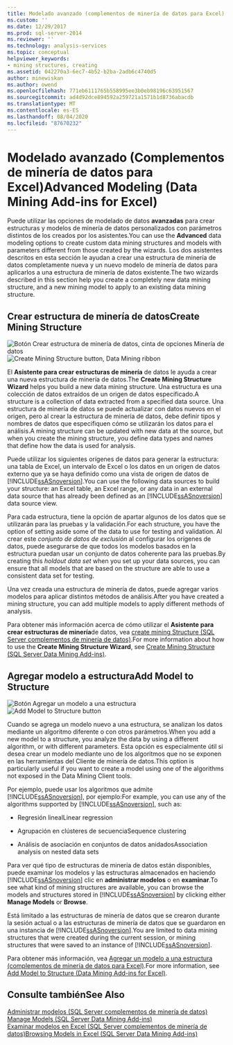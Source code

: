 ```yaml
---
title: Modelado avanzado (complementos de minería de datos para Excel) | Microsoft Docs
ms.custom: ''
ms.date: 12/29/2017
ms.prod: sql-server-2014
ms.reviewer: ''
ms.technology: analysis-services
ms.topic: conceptual
helpviewer_keywords:
- mining structures, creating
ms.assetid: 042270a3-6ec7-4b52-b2ba-2adb6c4740d5
author: minewiskan
ms.author: owend
ms.openlocfilehash: 771eb6111765b558995ee3b0eb98196c63951567
ms.sourcegitcommit: ad4d92dce894592a259721a1571b1d8736abacdb
ms.translationtype: MT
ms.contentlocale: es-ES
ms.lasthandoff: 08/04/2020
ms.locfileid: "87670232"
---
```

# <a name="advanced-modeling-data-mining-add-ins-for-excel"></a><span data-ttu-id="604a5-102">Modelado avanzado (Complementos de minería de datos para Excel)</span><span class="sxs-lookup"><span data-stu-id="604a5-102">Advanced Modeling (Data Mining Add-ins for Excel)</span></span>
  <span data-ttu-id="604a5-103">Puede utilizar las opciones de modelado de datos **avanzadas** para crear estructuras y modelos de minería de datos personalizados con parámetros distintos de los creados por los asistentes.</span><span class="sxs-lookup"><span data-stu-id="604a5-103">You can use the **Advanced** data modeling options to create custom data mining structures and models with parameters different from those created by the wizards.</span></span> <span data-ttu-id="604a5-104">Los dos asistentes descritos en esta sección le ayudan a crear una estructura de minería de datos completamente nueva y un nuevo modelo de minería de datos para aplicarlos a una estructura de minería de datos existente.</span><span class="sxs-lookup"><span data-stu-id="604a5-104">The two wizards described in this section help you create a completely new data mining structure, and a new mining model to apply to an existing data mining structure.</span></span>  
  
## <a name="create-mining-structure"></a><span data-ttu-id="604a5-105">Crear estructura de minería de datos</span><span class="sxs-lookup"><span data-stu-id="604a5-105">Create Mining Structure</span></span>  
 <span data-ttu-id="604a5-106">![Botón Crear estructura de minería de datos, cinta de opciones Minería de datos](media/dmc-createstruct.gif "Botón Crear estructura de minería de datos, cinta de opciones Minería de datos")</span><span class="sxs-lookup"><span data-stu-id="604a5-106">![Create Mining Structure button, Data Mining ribbon](media/dmc-createstruct.gif "Create Mining Structure button, Data Mining ribbon")</span></span>  
  
 <span data-ttu-id="604a5-107">El **Asistente para crear estructuras de minería** de datos le ayuda a crear una nueva estructura de minería de datos.</span><span class="sxs-lookup"><span data-stu-id="604a5-107">The **Create Mining Structure Wizard** helps you build a new data mining structure.</span></span> <span data-ttu-id="604a5-108">Una estructura es una colección de datos extraídos de un origen de datos especificado.</span><span class="sxs-lookup"><span data-stu-id="604a5-108">A structure is a collection of data extracted from a specified data source.</span></span>  <span data-ttu-id="604a5-109">Una estructura de minería de datos se puede actualizar con datos nuevos en el origen, pero al crear la estructura de minería de datos, debe definir tipos y nombres de datos que especifiquen cómo se utilizarán los datos para el análisis.</span><span class="sxs-lookup"><span data-stu-id="604a5-109">A mining structure can be updated with new data at the source, but when you create the mining structure, you define data types and names that define how the data is used for analysis.</span></span>  
  
 <span data-ttu-id="604a5-110">Puede utilizar los siguientes orígenes de datos para generar la estructura: una tabla de Excel, un intervalo de Excel o los datos en un origen de datos externo que ya se haya definido como una vista de origen de datos de [!INCLUDE[ssASnoversion](../includes/ssasnoversion-md.md)].</span><span class="sxs-lookup"><span data-stu-id="604a5-110">You can use the following data sources to build your structure: an Excel table, an Excel range, or any data in an external data source that has already been defined as an [!INCLUDE[ssASnoversion](../includes/ssasnoversion-md.md)] data source view.</span></span>  
  
 <span data-ttu-id="604a5-111">Para cada estructura, tiene la opción de apartar algunos de los datos que se utilizarán para las pruebas y la validación.</span><span class="sxs-lookup"><span data-stu-id="604a5-111">For each structure, you have the option of setting aside some of the data to use for testing and validation.</span></span> <span data-ttu-id="604a5-112">Al crear este *conjunto de datos de exclusión* al configurar los orígenes de datos, puede asegurarse de que todos los modelos basados en la estructura puedan usar un conjunto de datos coherente para las pruebas.</span><span class="sxs-lookup"><span data-stu-id="604a5-112">By creating this *holdout data set* when you set up your data sources, you can ensure that all models that are based on the structure are able to use a consistent data set for testing.</span></span>  
  
 <span data-ttu-id="604a5-113">Una vez creada una estructura de minería de datos, puede agregar varios modelos para aplicar distintos métodos de análisis.</span><span class="sxs-lookup"><span data-stu-id="604a5-113">After you have created a mining structure, you can add multiple models to apply different methods of analysis.</span></span>  
  
 <span data-ttu-id="604a5-114">Para obtener más información acerca de cómo utilizar el **Asistente para crear estructuras de minería**de datos, vea [create mining Structure &#40;SQL Server complementos de minería de datos&#41;](create-mining-structure-sql-server-data-mining-add-ins.md).</span><span class="sxs-lookup"><span data-stu-id="604a5-114">For more information about how to use the **Create Mining Structure Wizard**, see [Create Mining Structure &#40;SQL Server Data Mining Add-ins&#41;](create-mining-structure-sql-server-data-mining-add-ins.md).</span></span>  
  
## <a name="add-model-to-structure"></a><span data-ttu-id="604a5-115">Agregar modelo a estructura</span><span class="sxs-lookup"><span data-stu-id="604a5-115">Add Model to Structure</span></span>  
 <span data-ttu-id="604a5-116">![Botón Agregar un modelo a una estructura](media/dmc-addmodel.gif "Botón Agregar un modelo a una estructura")</span><span class="sxs-lookup"><span data-stu-id="604a5-116">![Add Model to Structure button](media/dmc-addmodel.gif "Add Model to Structure button")</span></span>  
  
 <span data-ttu-id="604a5-117">Cuando se agrega un modelo nuevo a una estructura, se analizan los datos mediante un algoritmo diferente o con otros parámetros.</span><span class="sxs-lookup"><span data-stu-id="604a5-117">When you add a new model to a structure, you analyze the data by using a different algorithm, or with different parameters.</span></span> <span data-ttu-id="604a5-118">Esta opción es especialmente útil si desea crear un modelo mediante uno de los algoritmos que no se exponen en las herramientas del Cliente de minería de datos.</span><span class="sxs-lookup"><span data-stu-id="604a5-118">This option is particularly useful if you want to create a model using one of the algorithms not exposed in the Data Mining Client tools.</span></span>  
  
 <span data-ttu-id="604a5-119">Por ejemplo, puede usar los algoritmos que admite [!INCLUDE[ssASnoversion](../includes/ssasnoversion-md.md)], por ejemplo:</span><span class="sxs-lookup"><span data-stu-id="604a5-119">For example, you can use any of the algorithms supported by [!INCLUDE[ssASnoversion](../includes/ssasnoversion-md.md)], such as:</span></span>  
  
-   <span data-ttu-id="604a5-120">Regresión lineal</span><span class="sxs-lookup"><span data-stu-id="604a5-120">Linear regression</span></span>  
  
-   <span data-ttu-id="604a5-121">Agrupación en clústeres de secuencia</span><span class="sxs-lookup"><span data-stu-id="604a5-121">Sequence clustering</span></span>  
  
-   <span data-ttu-id="604a5-122">Análisis de asociación en conjuntos de datos anidados</span><span class="sxs-lookup"><span data-stu-id="604a5-122">Association analysis on nested data sets</span></span>  
  
 <span data-ttu-id="604a5-123">Para ver qué tipo de estructuras de minería de datos están disponibles, puede examinar los modelos y las estructuras almacenados en haciendo [!INCLUDE[ssASnoversion](../includes/ssasnoversion-md.md)] clic en **administrar modelos** o en **examinar**.</span><span class="sxs-lookup"><span data-stu-id="604a5-123">To see what kind of mining structures are available, you can browse the models and structures stored in [!INCLUDE[ssASnoversion](../includes/ssasnoversion-md.md)] by clicking either **Manage Models** or **Browse**.</span></span>  
  
 <span data-ttu-id="604a5-124">Está limitado a las estructuras de minería de datos que se crearon durante la sesión actual o a las estructuras de minería de datos que se guardaron en una instancia de [!INCLUDE[ssASnoversion](../includes/ssasnoversion-md.md)].</span><span class="sxs-lookup"><span data-stu-id="604a5-124">You are limited to data mining structures that were created during the current session, or mining structures that were saved to an instance of [!INCLUDE[ssASnoversion](../includes/ssasnoversion-md.md)].</span></span>  
  
 <span data-ttu-id="604a5-125">Para obtener más información, vea [Agregar un modelo a una estructura &#40;complementos de minería de datos para Excel&#41;](add-model-to-structure-data-mining-add-ins-for-excel.md).</span><span class="sxs-lookup"><span data-stu-id="604a5-125">For more information, see [Add Model to Structure &#40;Data Mining Add-ins for Excel&#41;](add-model-to-structure-data-mining-add-ins-for-excel.md).</span></span>  
  
## <a name="see-also"></a><span data-ttu-id="604a5-126">Consulte también</span><span class="sxs-lookup"><span data-stu-id="604a5-126">See Also</span></span>  
 <span data-ttu-id="604a5-127">[Administrar modelos &#40;SQL Server complementos de minería de datos&#41;](manage-models-sql-server-data-mining-add-ins.md) </span><span class="sxs-lookup"><span data-stu-id="604a5-127">[Manage Models &#40;SQL Server Data Mining Add-ins&#41;](manage-models-sql-server-data-mining-add-ins.md) </span></span>  
 [<span data-ttu-id="604a5-128">Examinar modelos en Excel &#40;SQL Server complementos de minería de datos&#41;</span><span class="sxs-lookup"><span data-stu-id="604a5-128">Browsing Models in Excel &#40;SQL Server Data Mining Add-ins&#41;</span></span>](browsing-models-in-excel-sql-server-data-mining-add-ins.md)  
  
  
